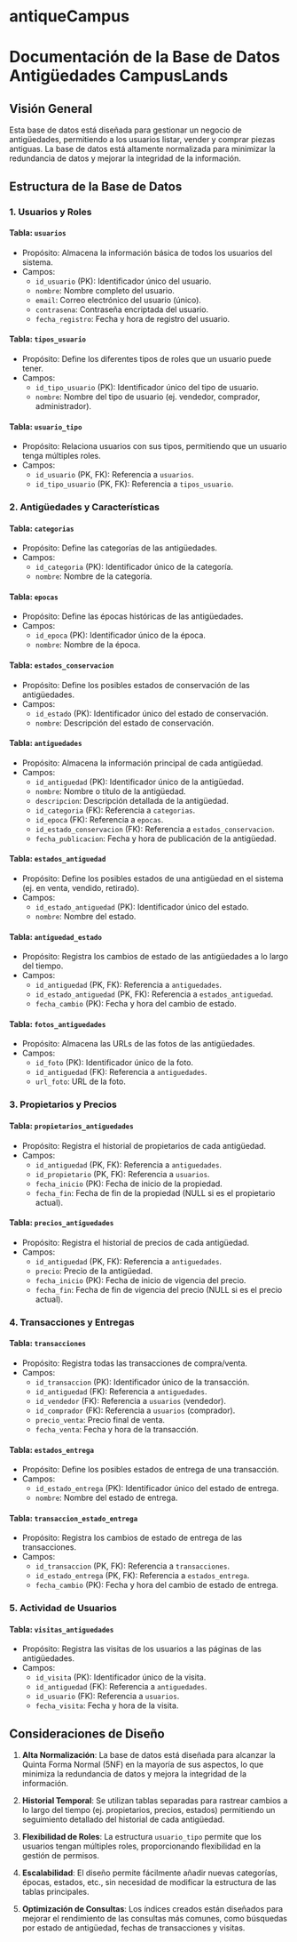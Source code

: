 # antiqueCampus

# Documentación de la Base de Datos Antigüedades CampusLands

## Visión General

Esta base de datos está diseñada para gestionar un negocio de antigüedades, permitiendo a los usuarios listar, vender y comprar piezas antiguas. La base de datos está altamente normalizada para minimizar la redundancia de datos y mejorar la integridad de la información.

## Estructura de la Base de Datos

### 1. Usuarios y Roles

#### Tabla: `usuarios`
- Propósito: Almacena la información básica de todos los usuarios del sistema.
- Campos:
  - `id_usuario` (PK): Identificador único del usuario.
  - `nombre`: Nombre completo del usuario.
  - `email`: Correo electrónico del usuario (único).
  - `contrasena`: Contraseña encriptada del usuario.
  - `fecha_registro`: Fecha y hora de registro del usuario.

#### Tabla: `tipos_usuario`
- Propósito: Define los diferentes tipos de roles que un usuario puede tener.
- Campos:
  - `id_tipo_usuario` (PK): Identificador único del tipo de usuario.
  - `nombre`: Nombre del tipo de usuario (ej. vendedor, comprador, administrador).

#### Tabla: `usuario_tipo`
- Propósito: Relaciona usuarios con sus tipos, permitiendo que un usuario tenga múltiples roles.
- Campos:
  - `id_usuario` (PK, FK): Referencia a `usuarios`.
  - `id_tipo_usuario` (PK, FK): Referencia a `tipos_usuario`.

### 2. Antigüedades y Características

#### Tabla: `categorias`
- Propósito: Define las categorías de las antigüedades.
- Campos:
  - `id_categoria` (PK): Identificador único de la categoría.
  - `nombre`: Nombre de la categoría.

#### Tabla: `epocas`
- Propósito: Define las épocas históricas de las antigüedades.
- Campos:
  - `id_epoca` (PK): Identificador único de la época.
  - `nombre`: Nombre de la época.

#### Tabla: `estados_conservacion`
- Propósito: Define los posibles estados de conservación de las antigüedades.
- Campos:
  - `id_estado` (PK): Identificador único del estado de conservación.
  - `nombre`: Descripción del estado de conservación.

#### Tabla: `antiguedades`
- Propósito: Almacena la información principal de cada antigüedad.
- Campos:
  - `id_antiguedad` (PK): Identificador único de la antigüedad.
  - `nombre`: Nombre o título de la antigüedad.
  - `descripcion`: Descripción detallada de la antigüedad.
  - `id_categoria` (FK): Referencia a `categorias`.
  - `id_epoca` (FK): Referencia a `epocas`.
  - `id_estado_conservacion` (FK): Referencia a `estados_conservacion`.
  - `fecha_publicacion`: Fecha y hora de publicación de la antigüedad.

#### Tabla: `estados_antiguedad`
- Propósito: Define los posibles estados de una antigüedad en el sistema (ej. en venta, vendido, retirado).
- Campos:
  - `id_estado_antiguedad` (PK): Identificador único del estado.
  - `nombre`: Nombre del estado.

#### Tabla: `antiguedad_estado`
- Propósito: Registra los cambios de estado de las antigüedades a lo largo del tiempo.
- Campos:
  - `id_antiguedad` (PK, FK): Referencia a `antiguedades`.
  - `id_estado_antiguedad` (PK, FK): Referencia a `estados_antiguedad`.
  - `fecha_cambio` (PK): Fecha y hora del cambio de estado.

#### Tabla: `fotos_antiguedades`
- Propósito: Almacena las URLs de las fotos de las antigüedades.
- Campos:
  - `id_foto` (PK): Identificador único de la foto.
  - `id_antiguedad` (FK): Referencia a `antiguedades`.
  - `url_foto`: URL de la foto.

### 3. Propietarios y Precios

#### Tabla: `propietarios_antiguedades`
- Propósito: Registra el historial de propietarios de cada antigüedad.
- Campos:
  - `id_antiguedad` (PK, FK): Referencia a `antiguedades`.
  - `id_propietario` (PK, FK): Referencia a `usuarios`.
  - `fecha_inicio` (PK): Fecha de inicio de la propiedad.
  - `fecha_fin`: Fecha de fin de la propiedad (NULL si es el propietario actual).

#### Tabla: `precios_antiguedades`
- Propósito: Registra el historial de precios de cada antigüedad.
- Campos:
  - `id_antiguedad` (PK, FK): Referencia a `antiguedades`.
  - `precio`: Precio de la antigüedad.
  - `fecha_inicio` (PK): Fecha de inicio de vigencia del precio.
  - `fecha_fin`: Fecha de fin de vigencia del precio (NULL si es el precio actual).

### 4. Transacciones y Entregas

#### Tabla: `transacciones`
- Propósito: Registra todas las transacciones de compra/venta.
- Campos:
  - `id_transaccion` (PK): Identificador único de la transacción.
  - `id_antiguedad` (FK): Referencia a `antiguedades`.
  - `id_vendedor` (FK): Referencia a `usuarios` (vendedor).
  - `id_comprador` (FK): Referencia a `usuarios` (comprador).
  - `precio_venta`: Precio final de venta.
  - `fecha_venta`: Fecha y hora de la transacción.

#### Tabla: `estados_entrega`
- Propósito: Define los posibles estados de entrega de una transacción.
- Campos:
  - `id_estado_entrega` (PK): Identificador único del estado de entrega.
  - `nombre`: Nombre del estado de entrega.

#### Tabla: `transaccion_estado_entrega`
- Propósito: Registra los cambios de estado de entrega de las transacciones.
- Campos:
  - `id_transaccion` (PK, FK): Referencia a `transacciones`.
  - `id_estado_entrega` (PK, FK): Referencia a `estados_entrega`.
  - `fecha_cambio` (PK): Fecha y hora del cambio de estado de entrega.

### 5. Actividad de Usuarios

#### Tabla: `visitas_antiguedades`
- Propósito: Registra las visitas de los usuarios a las páginas de las antigüedades.
- Campos:
  - `id_visita` (PK): Identificador único de la visita.
  - `id_antiguedad` (FK): Referencia a `antiguedades`.
  - `id_usuario` (FK): Referencia a `usuarios`.
  - `fecha_visita`: Fecha y hora de la visita.

## Consideraciones de Diseño

1. **Alta Normalización**: La base de datos está diseñada para alcanzar la Quinta Forma Normal (5NF) en la mayoría de sus aspectos, lo que minimiza la redundancia de datos y mejora la integridad de la información.

2. **Historial Temporal**: Se utilizan tablas separadas para rastrear cambios a lo largo del tiempo (ej. propietarios, precios, estados) permitiendo un seguimiento detallado del historial de cada antigüedad.

3. **Flexibilidad de Roles**: La estructura `usuario_tipo` permite que los usuarios tengan múltiples roles, proporcionando flexibilidad en la gestión de permisos.

4. **Escalabilidad**: El diseño permite fácilmente añadir nuevas categorías, épocas, estados, etc., sin necesidad de modificar la estructura de las tablas principales.

5. **Optimización de Consultas**: Los índices creados están diseñados para mejorar el rendimiento de las consultas más comunes, como búsquedas por estado de antigüedad, fechas de transacciones y visitas.

